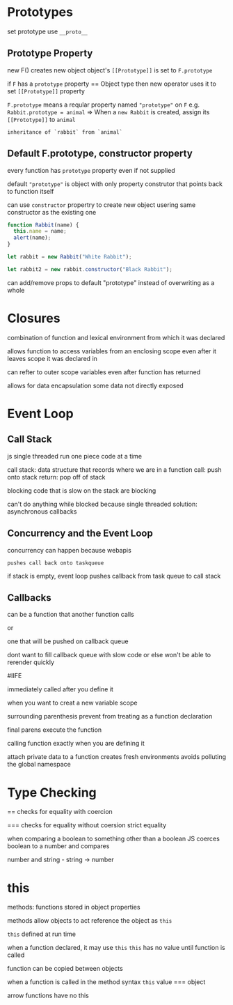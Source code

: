 # Prototypes

set prototype use `__proto__`

## Prototype Property

new F() creates new object
    object's `[[Prototype]]` is set to `F.prototype`

if `F` has a `prototype` property == Object type
    then new operator uses it to set `[[Prototype]]` property

`F.prototype` means a reqular property named `"prototype"` on `F`
    e.g. `Rabbit.prototype = animal` => When a `new Rabbit` is created, assign its `[[Prototype]]` to `animal`

    inheritance of `rabbit` from `animal`

## Default F.prototype, constructor property

every function has `prototype` property
    even if not supplied

default `"prototype"` is object with only property construtor that points back to function itself

can use `constructor` propertry to create new object usering same constructor as the existing one

```js
function Rabbit(name) {
  this.name = name;
  alert(name);
}

let rabbit = new Rabbit("White Rabbit");

let rabbit2 = new rabbit.constructor("Black Rabbit");

```
can add/remove props to default "prototype" instead of overwriting as a whole

# Closures

combination of function and lexical environment from which it was declared

allows function to access variables from an enclosing scope
    even after it leaves scope it was declared in

can refter to outer scope variables even after function has returned

allows for data encapsulation
    some data not directly exposed

# Event Loop

## Call Stack

js single threaded
    run one piece code at a time

call stack: data structure that records where we are in a function
    call: push onto stack
    return: pop off of stack

blocking
    code that is slow on the stack are blocking

can't do anything while blocked because single threaded
    solution: asynchronous callbacks

## Concurrency and the Event Loop

concurrency can happen because webapis
    
    pushes call back onto taskqueue

if stack is empty, event loop pushes callback from task queue to call stack

## Callbacks

can be a function that another function calls

or 

one that will be pushed on callback queue

dont want to fill callback queue with slow code or else won't be able to rerender quickly

#IIFE

immediately called after you define it

when you want to creat a new variable scope

surrounding parenthesis prevent from treating as a function declaration

final parens execute the function

calling function exactly when you are defining it

attach private data to a function
creates fresh environments
avoids polluting the global namespace

# Type Checking

== checks for equality with coercion

=== checks for equality without coersion
    strict equality

when comparing a boolean to something other than a boolean
    JS coerces boolean to a number and compares

number and string - string -> number

# this

methods: functions stored in object properties

methods allow objects to act
    reference the object as `this`

`this` defined at run time

when a function declared, it may use `this`
    `this` has no value until function is called

function can be copied between objects 

when a function is called in the method syntax
    `this` value === object

arrow functions have no this